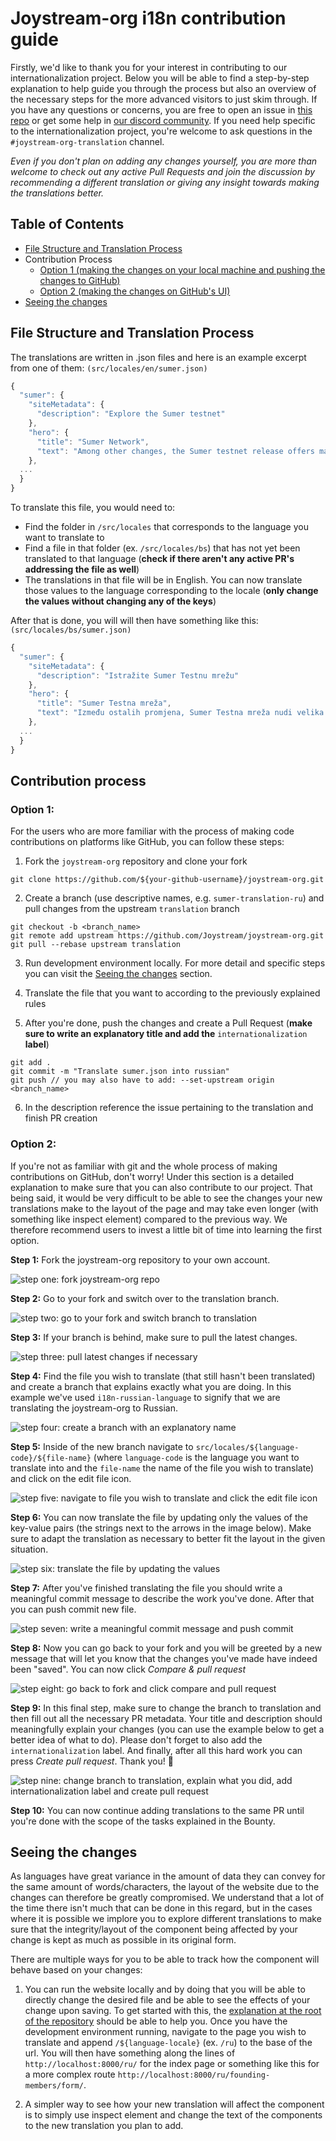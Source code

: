 # Joystream-org i18n contribution guide

Firstly, we'd like to thank you for your interest in contributing to our internationalization project. Below you will be able to find a step-by-step explanation to help guide you through the process but also an overview of the necessary steps for the more advanced visitors to just skim through. If you have any questions or concerns, you are free to open an issue in [this repo](https://github.com/Joystream/joystream-org/issues) or get some help in [our discord community](https://discord.com/invite/DE9UN3YpRP). If you need help specific to the internationalization project, you're welcome to ask questions in the `#joystream-org-translation` channel.

*Even if you don't plan on adding any changes yourself, you are more than welcome to check out any active Pull Requests and join the discussion by recommending a different translation or giving any insight towards making the translations better.*

## Table of Contents

- [File Structure and Translation Process](#file-structure-and-translation-process)
- Contribution Process
  - [Option 1 (making the changes on your local machine and pushing the changes to GitHub)](#option-1)
  - [Option 2 (making the changes on GitHub's UI)](#option-2)
- [Seeing the changes](#seeing-the-changes)

## File Structure and Translation Process 

The translations are written in .json files and here is an example excerpt from one of them: `(src/locales/en/sumer.json)`

```js
{
  "sumer": {
    "siteMetadata": {
      "description": "Explore the Sumer testnet"
    },
    "hero": {
      "title": "Sumer Network",
      "text": "Among other changes, the Sumer testnet release offers major improvements to content uploads through our playback app."
    },
  ...
  }
}
```
To translate this file, you would need to:
- Find the folder in `/src/locales` that corresponds to the language you want to translate to
- Find a file in that folder (ex. `/src/locales/bs`) that has not yet been translated to that language (**check if there aren't any active PR's addressing the file as well**)
- The translations in that file will be in English. You can now translate those values to the language corresponding to the locale (**only change the values without changing any of the keys**)

After that is done, you will will then have something like this: `(src/locales/bs/sumer.json)`

```js
{
  "sumer": {
    "siteMetadata": {
      "description": "Istražite Sumer Testnu mrežu"
    },
    "hero": {
      "title": "Sumer Testna mreža",
      "text": "Između ostalih promjena, Sumer Testna mreža nudi velika poboljšanja pri prijenosu sadržaja putem naše aplikacije za reprodukciju."
    },
  ...
  }
}
```

## Contribution process

### Option 1:
For the users who are more familiar with the process of making code contributions on platforms like GitHub, you can follow these steps:

1. Fork the `joystream-org` repository and clone your fork

```
git clone https://github.com/${your-github-username}/joystream-org.git
```

2. Create a branch (use descriptive names, e.g. `sumer-translation-ru`) and pull changes from the upstream `translation` branch

```
git checkout -b <branch_name>
git remote add upstream https://github.com/Joystream/joystream-org.git
git pull --rebase upstream translation
```

3. Run development environment locally. For more detail and specific steps you can visit the [Seeing the changes](#seeing-the-changes) section.

4. Translate the file that you want to according to the previously explained rules

5. After you're done, push the changes and create a Pull Request (**make sure to write an explanatory title and add the** `internationalization` **label**)

```
git add .
git commit -m "Translate sumer.json into russian"
git push // you may also have to add: --set-upstream origin <branch_name>
```

6. In the description reference the issue pertaining to the translation and finish PR creation


### Option 2:
If you're not as familiar with git and the whole process of making contributions on GitHub, don't worry! Under this section is a detailed explanation to make sure that you can also contribute to our project. That being said, it would be very difficult to be able to see the changes your new translations make to the layout of the page and may take even longer (with something like inspect element) compared to the previous way. We therefore recommend users to invest a little bit of time into learning the first option.

**Step 1:** Fork the joystream-org repository to your own account.

![step one: fork joystream-org repo](../assets/images/i18n-readme/step-one.png)

**Step 2:** Go to your fork and switch over to the translation branch.

![step two: go to your fork and switch branch to translation](../assets/images/i18n-readme/step-two.png)

**Step 3:** If your branch is behind, make sure to pull the latest changes.

![step three: pull latest changes if necessary](../assets/images/i18n-readme/step-three.png)

**Step 4:** Find the file you wish to translate (that still hasn't been translated) and create a branch that explains exactly what you are doing. In this example we've used `i18n-russian-language` to signify that we are translating the joystream-org to Russian.

![step four: create a branch with an explanatory name](../assets/images/i18n-readme/step-four.png)

**Step 5:** Inside of the new branch navigate to `src/locales/${language-code}/${file-name}` (where `language-code` is the language you want to translate into and the `file-name` the name of the file you wish to translate) and click on the edit file icon.

![step five: navigate to file you wish to translate and click the edit file icon](../assets/images/i18n-readme/step-five.png)

**Step 6:** You can now translate the file by updating only the values of the key-value pairs (the strings next to the arrows in the image below). Make sure to adapt the translation as necessary to better fit the layout in the given situation.

![step six: translate the file by updating the values](../assets/images/i18n-readme/step-six.png)

**Step 7:** After you've finished translating the file you should write a meaningful commit message to describe the work you've done. After that you can push commit new file.

![step seven: write a meaningful commit message and push commit](../assets/images/i18n-readme/step-seven.png)

**Step 8:** Now you can go back to your fork and you will be greeted by a new message that will let you know that the changes you've made have indeed been "saved". You can now click *Compare & pull request*

![step eight: go back to fork and click compare and pull request](../assets/images/i18n-readme/step-eight.png)

**Step 9:** In this final step, make sure to change the branch to translation and then fill out all the necessary PR metadata. Your title and description should meaningfully explain your changes (you can use the example below to get a better idea of what to do). Please don't forget to also add the `internationalization` label. And finally, after all this hard work you can press *Create pull request*. Thank you! 🎉

![step nine: change branch to translation, explain what you did, add internationalization label and create pull request](../assets/images/i18n-readme/step-nine.png)

**Step 10:** You can now continue adding translations to the same PR until you're done with the scope of the tasks explained in the Bounty.

## Seeing the changes

As languages have great variance in the amount of data they can convey for the same amount of words/characters, the layout of the website due to the changes can therefore be greatly compromised. We understand that a lot of the time there isn't much that can be done in this regard, but in the cases where it is possible we implore you to explore different translations to make sure that the integrity/layout of the component being affected by your change is kept as much as possible in its original form.

There are multiple ways for you to be able to track how the component will behave based on your changes:

1. You can run the website locally and by doing that you will be able to directly change the desired file and be able to see the effects of your change upon saving. To get started with this, the [explanation at the root of the repository](https://github.com/Joystream/joystream-org) should be able to help you. Once you have the development environment running, navigate to the page you wish to translate and append `/${language-locale}` (ex. `/ru`) to the base of the url. You will then have something along the lines of `http://localhost:8000/ru/` for the index page or something like this for a more complex route `http://localhost:8000/ru/founding-members/form/`.

2. A simpler way to see how your new translation will affect the component is to simply use inspect element and change the text of the components to the new translation you plan to add.
